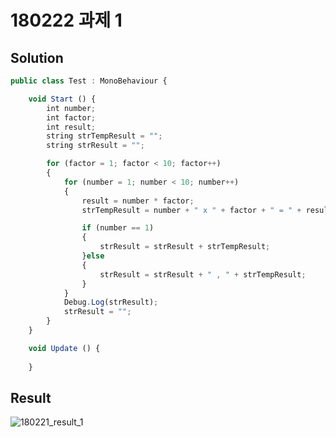 ﻿# 180222 과제 1

## Solution

```javascript
public class Test : MonoBehaviour {

	void Start () {
        int number;
        int factor;
        int result;
        string strTempResult = "";
        string strResult = "";

        for (factor = 1; factor < 10; factor++)
        {
            for (number = 1; number < 10; number++)
            {
                result = number * factor;
                strTempResult = number + " x " + factor + " = " + result;

                if (number == 1)
                {
                    strResult = strResult + strTempResult;
                }else
                {
                    strResult = strResult + " , " + strTempResult;
                }
            }
            Debug.Log(strResult);
            strResult = "";
        }
    }

	void Update () {
		
	}
```

## Result

![180221_result_1](https://user-images.githubusercontent.com/6358827/36523743-720b8c72-17e6-11e8-8b7c-c6c184b201c1.png)